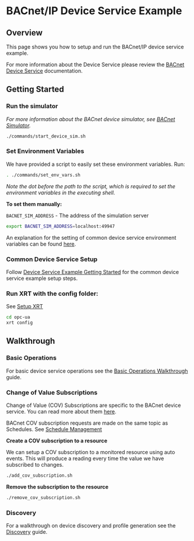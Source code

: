 # BACnet/IP Device Service Example

## Overview

This page shows you how to setup and run the BACnet/IP device service example.

For more information about the Device Service please review the [BACnet Device Service](https://www.link.to.opc-ua.device.service.docs) documentation.

## Getting Started

### **Run the simulator**

*For more information about the BACnet device simulator, see [BACnet Simulator](https://www.fixthislink.please).*

```bash
./commands/start_device_sim.sh
```

### **Set Environment Variables**

We have provided a script to easily set these environment variables. Run:
```bash
. ./commands/set_env_vars.sh
```
*Note the dot before the path to the script, which is required to set the environment variables in the executing shell.*

**To set them manually:**

`BACNET_SIM_ADDRESS` - The address of the simulation server

```bash
export BACNET_SIM_ADDRESS=localhost:49947
```

An explanation for the setting of common device service environment variables can be found [here](../interactive-walkthrough/ds-getting-started-common.md/#Device-service-configuration-setup).

### **Common Device Service Setup**
Follow [Device Service Example Getting Started](../interactive-walkthrough/ds-getting-started-common.md) for the common device service example setup steps.


### **Run XRT with the config folder:**

See [Setup XRT](../interactive-walkthrough/setup-xrt.md)

```bash
cd opc-ua
xrt config
```

## Walkthrough

### Basic Operations

For basic device service operations see the [Basic Operations Walkthrough](../interactive-walkthrough/basic-operations.md) guide.

### Change of Value Subscriptions

Change of Value (COV) Subscriptions are specific to the BACnet device service. You can read more about them [here](https://www.link-to-bacnet-cov-subscriptions.documentation).

BACnet COV subscription requests are made on the same topic as Schedules. See [Schedule Management](../interactive-walkthrough/basic-operations.md#Schedule-Management)

**Create a COV subscription to a resource**

We can setup a COV subscription to a monitored resource using auto events. This will produce a reading every time the value we have subscribed to changes.

```bash
./add_cov_subscription.sh
```

**Remove the subscription to the resource**

```bash
./remove_cov_subscription.sh
```

### Discovery

For a walkthrough on device discovery and profile generation see the [Discovery](../interactive-walkthrough/discovery.md) guide.
